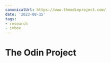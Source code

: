```yaml
---
canonicalUrl: https://www.theodinproject.com/
date: '2023-08-15'
tags:
- research
- inbox
---
```


# The Odin Project